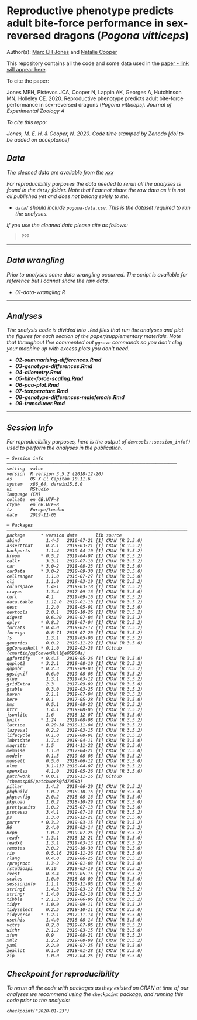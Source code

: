 # Reproductive phenotype predicts adult bite-force performance in sex-reversed dragons (<i>Pogona vitticeps</i>)  

Author(s): [Marc EH Jones](mailto:marc.jones@ucl.ac.uk) and [Natalie Cooper](mailto:natalie.cooper.@nhm.ac.uk)

This repository contains all the code and some data used in the [paper - link will appear here](xxx). 

To cite the paper: 
> 
Jones MEH, Pistevos JCA, Cooper N, Lappin AK, Georges A, Hutchinson MN, Holleley CE. 2020. Reproductive phenotype predicts adult bite-force performance in sex-reversed dragons (<i>Pogona vitticeps<i/>). Journal of Experimental Zoology A



To cite this repo: 
> 
Jones, M. E. H. & Cooper, N. 2020. Code time stamped by Zenodo [doi to be added on acceptance] 


## Data
The cleaned data are available from the [xxx]()

For reproducibility purposes the data needed to rerun all the analyses is found in the `data/` folder. Note that I cannot share the raw data as it is not all published yet and does not belong solely to me.

* `data/` should include `pogona-data.csv`. This is the dataset required to run the analyses.

If you use the cleaned data please cite as follows: 
> ???

-------
## Data wrangling
Prior to analyses some data wrangling occurred. 
The script is available for reference but I cannot share the raw data.
* 01-data-wrangling.R

-------
## Analyses
The analysis code is divided into `.Rmd` files that run the analyses and plot the figures for each section of the paper/supplementary materials.
Note that throughout I've commented out `ggsave` commands so you don't clog your machine up with excess plots you don't need.

- **02-summarising-differences.Rmd**
- **03-genotype-differences.Rmd**
- **04-allometry.Rmd**
- **05-bite-force-scaling.Rmd**
- **06-pca-plot.Rmd**
- **07-temperature.Rmd**
- **08-genotype-differences-malefemale.Rmd**
- **09-transducer.Rmd**

-------
## Session Info
For reproducibility purposes, here is the output of `devtools::session_info()` used to perform the analyses in the publication.

    ─ Session info ─────────────────────────────────────────────────────────────────
    setting  value                       
    version  R version 3.5.2 (2018-12-20)
    os       OS X El Capitan 10.11.6     
    system   x86_64, darwin15.6.0        
    ui       RStudio                     
    language (EN)                        
    collate  en_GB.UTF-8                 
    ctype    en_GB.UTF-8                 
    tz       Europe/London               
    date     2019-11-05                  

    ─ Packages ───────────────────────────────────────────────────────────────────── 
    package      * version date       lib source                               
    abind          1.4-5   2016-07-21 [1] CRAN (R 3.5.0)                       
    assertthat     0.2.1   2019-03-21 [1] CRAN (R 3.5.2)                       
    backports      1.1.4   2019-04-10 [1] CRAN (R 3.5.2)                       
    broom        * 0.5.2   2019-04-07 [1] CRAN (R 3.5.2)                       
    callr          3.3.1   2019-07-18 [1] CRAN (R 3.5.2)                       
    car          * 3.0-2   2018-08-23 [1] CRAN (R 3.5.0)                       
    carData      * 3.0-2   2018-09-30 [1] CRAN (R 3.5.0)                       
    cellranger     1.1.0   2016-07-27 [1] CRAN (R 3.5.0)                       
    cli            1.1.0   2019-03-19 [1] CRAN (R 3.5.2)                       
    colorspace     1.4-1   2019-03-18 [1] CRAN (R 3.5.2)                       
    crayon         1.3.4   2017-09-16 [1] CRAN (R 3.5.0)                       
    curl           4.1     2019-09-16 [1] CRAN (R 3.5.2)                       
    data.table     1.12.0  2019-01-13 [1] CRAN (R 3.5.2)                       
    desc           1.2.0   2018-05-01 [1] CRAN (R 3.5.0)                       
    devtools       2.0.1   2018-10-26 [1] CRAN (R 3.5.2)                       
    digest         0.6.20  2019-07-04 [1] CRAN (R 3.5.2)                       
    dplyr        * 0.8.3   2019-07-04 [1] CRAN (R 3.5.2)                       
    forcats      * 0.4.0   2019-02-17 [1] CRAN (R 3.5.2)                       
    foreign        0.8-71  2018-07-20 [1] CRAN (R 3.5.2)                       
    fs             1.3.1   2019-05-06 [1] CRAN (R 3.5.2)                       
    generics       0.0.2   2018-11-29 [1] CRAN (R 3.5.0)                       
    ggConvexHull * 0.1.0   2019-02-28 [1] Github (cmartin/ggConvexHull@e05904a)
    ggfortify    * 0.4.5   2018-05-26 [1] CRAN (R 3.5.0)                       
    ggplot2      * 3.2.1   2019-08-10 [1] CRAN (R 3.5.2)                       
    ggpubr       * 0.2.3   2019-09-03 [1] CRAN (R 3.5.2)                       
    ggsignif       0.6.0   2019-08-08 [1] CRAN (R 3.5.2)                       
    glue           1.3.1   2019-03-12 [1] CRAN (R 3.5.2)                       
    gridExtra      2.3     2017-09-09 [1] CRAN (R 3.5.0)                       
    gtable         0.3.0   2019-03-25 [1] CRAN (R 3.5.2)                       
    haven          2.1.1   2019-07-04 [1] CRAN (R 3.5.2)                       
    here         * 0.1     2017-05-28 [1] CRAN (R 3.5.0)                       
    hms            0.5.1   2019-08-23 [1] CRAN (R 3.5.2)                       
    httr           1.4.1   2019-08-05 [1] CRAN (R 3.5.2)                       
    jsonlite       1.6     2018-12-07 [1] CRAN (R 3.5.0)                       
    knitr        * 1.24    2019-08-08 [1] CRAN (R 3.5.2)                       
    lattice        0.20-38 2018-11-04 [1] CRAN (R 3.5.2)                       
    lazyeval       0.2.2   2019-03-15 [1] CRAN (R 3.5.2)                       
    lifecycle      0.1.0   2019-08-01 [1] CRAN (R 3.5.2)                       
    lubridate      1.7.4   2018-04-11 [1] CRAN (R 3.5.0)                       
    magrittr     * 1.5     2014-11-22 [1] CRAN (R 3.5.0)                       
    memoise        1.1.0   2017-04-21 [1] CRAN (R 3.5.0)                       
    modelr         0.1.5   2019-08-08 [1] CRAN (R 3.5.2)                       
    munsell        0.5.0   2018-06-12 [1] CRAN (R 3.5.0)                       
    nlme           3.1-137 2018-04-07 [1] CRAN (R 3.5.2)                       
    openxlsx       4.1.0   2018-05-26 [1] CRAN (R 3.5.0)                       
    patchwork    * 0.0.1   2018-11-16 [1] Github (thomasp85/patchwork@fd7958b) 
    pillar         1.4.2   2019-06-29 [1] CRAN (R 3.5.2)                       
    pkgbuild       1.0.2   2018-10-16 [1] CRAN (R 3.5.0)                       
    pkgconfig      2.0.2   2018-08-16 [1] CRAN (R 3.5.0)                       
    pkgload        1.0.2   2018-10-29 [1] CRAN (R 3.5.0)                       
    prettyunits    1.0.2   2015-07-13 [1] CRAN (R 3.5.0)                       
    processx       3.4.1   2019-07-18 [1] CRAN (R 3.5.2)                       
    ps             1.3.0   2018-12-21 [1] CRAN (R 3.5.0)                       
    purrr        * 0.3.2   2019-03-15 [1] CRAN (R 3.5.2)                       
    R6             2.4.0   2019-02-14 [1] CRAN (R 3.5.2)                       
    Rcpp           1.0.2   2019-07-25 [1] CRAN (R 3.5.2)                       
    readr        * 1.3.1   2018-12-21 [1] CRAN (R 3.5.0)                       
    readxl         1.3.1   2019-03-13 [1] CRAN (R 3.5.2)                       
    remotes        2.0.2   2018-10-30 [1] CRAN (R 3.5.0)                       
    rio            0.5.16  2018-11-26 [1] CRAN (R 3.5.0)                       
    rlang          0.4.0   2019-06-25 [1] CRAN (R 3.5.2)                       
    rprojroot      1.3-2   2018-01-03 [1] CRAN (R 3.5.0)                       
    rstudioapi     0.10    2019-03-19 [1] CRAN (R 3.5.2)                       
    rvest          0.3.4   2019-05-15 [1] CRAN (R 3.5.2)                       
    scales         1.0.0   2018-08-09 [1] CRAN (R 3.5.0)                       
    sessioninfo    1.1.1   2018-11-05 [1] CRAN (R 3.5.0)                       
    stringi        1.4.3   2019-03-12 [1] CRAN (R 3.5.2)                       
    stringr      * 1.4.0   2019-02-10 [1] CRAN (R 3.5.2)                       
    tibble       * 2.1.3   2019-06-06 [1] CRAN (R 3.5.2)                       
    tidyr        * 1.0.0   2019-09-11 [1] CRAN (R 3.5.2)                       
    tidyselect     0.2.5   2018-10-11 [1] CRAN (R 3.5.0)                       
    tidyverse    * 1.2.1   2017-11-14 [1] CRAN (R 3.5.0)                       
    usethis        1.4.0   2018-08-14 [1] CRAN (R 3.5.0)                       
    vctrs          0.2.0   2019-07-05 [1] CRAN (R 3.5.2)                       
    withr          2.1.2   2018-03-15 [1] CRAN (R 3.5.0)                       
    xfun           0.9     2019-08-21 [1] CRAN (R 3.5.2)                       
    xml2           1.2.2   2019-08-09 [1] CRAN (R 3.5.2)                       
    yaml           2.2.0   2018-07-25 [1] CRAN (R 3.5.0)                       
    zeallot        0.1.0   2018-01-28 [1] CRAN (R 3.5.0)                       
    zip            1.0.0   2017-04-25 [1] CRAN (R 3.5.0)                       
              
## Checkpoint for reproducibility
To rerun all the code with packages as they existed on CRAN at time of our analyses we recommend using the `checkpoint` package, and running this code prior to the analysis:

```{r}
checkpoint("2020-01-23")
```
